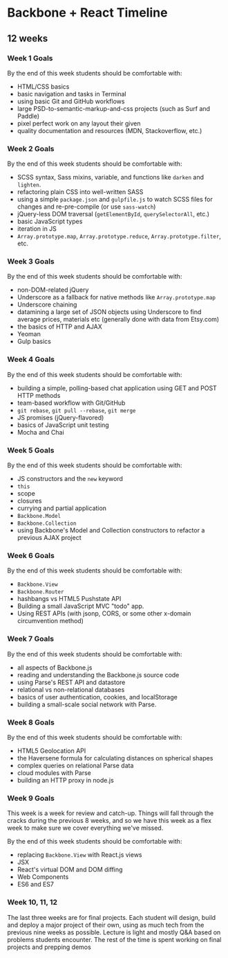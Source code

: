 # Backbone + React Timeline

## 12 weeks

### Week 1 Goals
By the end of this week students should be comfortable with:

  * HTML/CSS basics
  * basic navigation and tasks in Terminal
  * using basic Git and GitHub workflows
  * large PSD-to-semantic-markup-and-css projects (such as Surf and Paddle)
  * pixel perfect work on any layout their given
  * quality documentation and resources (MDN, Stackoverflow, etc.)

### Week 2 Goals
By the end of this week students should be comfortable with:

  * SCSS syntax, Sass mixins, variable, and functions like `darken` and `lighten`.
  * refactoring plain CSS into well-written SASS
  * using a simple `package.json` and `gulpfile.js` to watch SCSS files for changes and re-pre-compile (or use `sass-watch`)
  * jQuery-less DOM traversal (`getElementById`, `querySelectorAll`, etc.)
  * basic JavaScript types
  * iteration in JS
  * `Array.prototype.map`, `Array.prototype.reduce`, `Array.prototype.filter`, etc.

### Week 3 Goals
By the end of this week students should be comfortable with:

  * non-DOM-related jQuery
  * Underscore as a fallback for native methods like `Array.prototype.map`
  * Underscore chaining
  * datamining a large set of JSON objects using Underscore to find average prices, materials etc (generally done with data from Etsy.com)
  * the basics of HTTP and AJAX
  * Yeoman
  * Gulp basics

### Week 4 Goals
By the end of this week students should be comfortable with:

  * building a simple, polling-based chat application using GET and POST HTTP methods
  * team-based workflow with Git/GitHub
  * `git rebase`, `git pull --rebase`, `git merge`
  * JS promises (jQuery-flavored)
  * basics of JavaScript unit testing
  * Mocha and Chai

### Week 5 Goals
By the end of this week students should be comfortable with:

  * JS constructors and the `new` keyword
  * `this`
  * scope
  * closures
  * currying and partial application
  * `Backbone.Model`
  * `Backbone.Collection`
  * using Backbone's Model and Collection constructors to refactor a previous AJAX project


### Week 6 Goals
By the end of this week students should be comfortable with:

  * `Backbone.View`
  * `Backbone.Router`
  * hashbangs vs HTML5 Pushstate API
  * Building a small JavaScript MVC "todo" app.
  * Using REST APIs (with jsonp, CORS, or some other x-domain circumvention method)

### Week 7 Goals
By the end of this week students should be comfortable with:

  * all aspects of Backbone.js
  * reading and understanding the Backbone.js source code
  * using Parse's REST API and datastore
  * relational vs non-relational databases
  * basics of user authentication, cookies, and localStorage
  * building a small-scale social network with Parse.

### Week 8 Goals
By the end of this week students should be comfortable with:

  * HTML5 Geolocation API
  * the Haversene formula for calculating distances on spherical shapes
  * complex queries on relational Parse data
  * cloud modules with Parse
  * building an HTTP proxy in node.js

### Week 9 Goals
This week is a week for review and catch-up. Things will fall through the cracks during the previous 8 weeks, and so we have this week as a flex week to make sure we cover everything we've missed.

By the end of this week students should be comfortable with:

  * replacing `Backbone.View` with React.js views
  * JSX
  * React's virtual DOM and DOM diffing
  * Web Components
  * ES6 and ES7

### Week 10, 11, 12
The last three weeks are for final projects. Each student will design, build and deploy a major project of their own, using as much tech from the previous nine weeks as possible. Lecture is light and mostly Q&A based on problems students encounter. The rest of the time is spent working on final projects and prepping demos